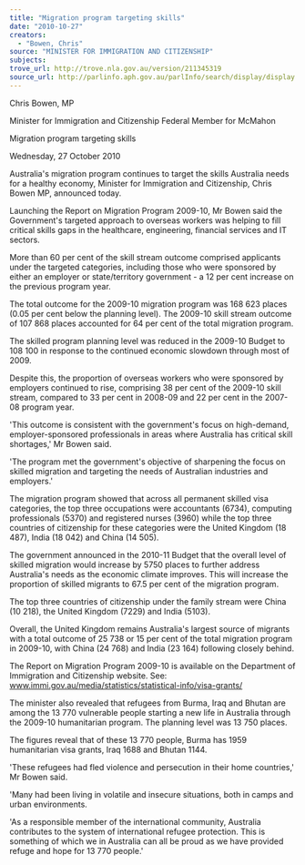 ```yaml
---
title: "Migration program targeting skills"
date: "2010-10-27"
creators:
  - "Bowen, Chris"
source: "MINISTER FOR IMMIGRATION AND CITIZENSHIP"
subjects:
trove_url: http://trove.nla.gov.au/version/211345319
source_url: http://parlinfo.aph.gov.au/parlInfo/search/display/display.w3p;query=Id%3A%22media/pressrel/371725%22
---
```


 Chris Bowen, MP 

 Minister for Immigration and Citizenship  Federal Member for McMahon 

 Migration program targeting skills 

 Wednesday, 27 October 2010 

 Australia's migration program continues to target the skills Australia needs for a healthy economy,  Minister for Immigration and Citizenship, Chris Bowen MP, announced today. 

 Launching the Report on Migration Program 2009-10, Mr Bowen said the Government's targeted  approach to overseas workers was helping to fill critical skills gaps in the healthcare, engineering,  financial services and IT sectors. 

 More than 60 per cent of the skill stream outcome comprised applicants under the targeted  categories, including those who were sponsored by either an employer or state/territory  government - a 12 per cent increase on the previous program year. 

 The total outcome for the 2009-10 migration program was 168 623 places (0.05 per cent below the  planning level). The 2009-10 skill stream outcome of 107 868 places accounted for 64 per cent of the  total migration program.  

 The skilled program planning level was reduced in the 2009-10 Budget to 108 100 in response to the  continued economic slowdown through most of 2009.  

 Despite this, the proportion of overseas workers who were sponsored by employers continued to  rise, comprising 38 per cent of the 2009-10 skill stream, compared to 33 per cent in 2008-09 and  22 per cent in the 2007-08 program year.  

 'This outcome is consistent with the government's focus on high-demand, employer-sponsored  professionals in areas where Australia has critical skill shortages,' Mr Bowen said.  

 'The program met the government's objective of sharpening the focus on skilled migration and  targeting the needs of Australian industries and employers.'  

 The migration program showed that across all permanent skilled visa categories, the top three  occupations were accountants (6734), computing professionals (5370) and registered nurses (3960)  while the top three countries of citizenship for these categories were the United Kingdom (18 487),  India (18 042) and China (14 505). 

 The government announced in the 2010-11 Budget that the overall level of skilled migration would  increase by 5750 places to further address Australia's needs as the economic climate improves. This  will increase the proportion of skilled migrants to 67.5 per cent of the migration program. 

 The top three countries of citizenship under the family stream were China (10 218), the United  Kingdom (7229) and India (5103). 

 Overall, the United Kingdom remains Australia's largest source of migrants with a total outcome of  25 738 or 15 per cent of the total migration program in 2009-10, with China (24 768) and India  (23 164) following closely behind. 

 The Report on Migration Program 2009-10 is available on the Department of Immigration and  Citizenship website.  See: www.immi.gov.au/media/statistics/statistical-info/visa-grants/ 

 The minister also revealed that refugees from Burma, Iraq and Bhutan are among the 13 770  vulnerable people starting a new life in Australia through the 2009-10 humanitarian program. The  planning level was 13 750 places.  

 The figures reveal that of these 13 770 people, Burma has 1959 humanitarian visa grants, Iraq 1688  and Bhutan 1144.  

 'These refugees had fled violence and persecution in their home countries,' Mr Bowen said.  

 'Many had been living in volatile and insecure situations, both in camps and urban environments. 

 'As a responsible member of the international community, Australia contributes to the system of  international refugee protection. This is something of which we in Australia can all be proud as we  have provided refuge and hope for 13 770 people.'  

 

 

